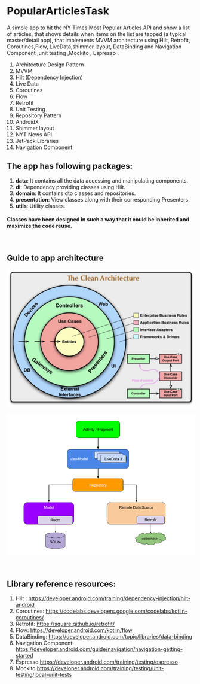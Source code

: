 # PopularArticlesTask

A simple app to hit the NY Times Most Popular Articles API and show a list of articles, that shows details when items on the list are tapped
(a typical master/detail app), that implements MVVM architecture using Hilt, Retrofit, Coroutines,Flow, LiveData,shimmer layout,
DataBinding and Navigation Component ,unit testing ,Mockito , Espresso .

 1. Architecture Design Pattern
 2. MVVM
 2. Hilt (Dependency Injection)
 3. Live Data
 4. Coroutines
 5. Flow
 5. Retrofit
 6. Unit Testing
 7. Repository Pattern
 8. AndroidX
 9. Shimmer layout
 10. NYT News API
 11. JetPack Libraries
 12. Navigation Component

## The app has following packages:
1. **data**: It contains all the data accessing and manipulating components.
2. **di**: Dependency providing classes using Hilt.
3. **domain**: It contains dto classes and repositories.
4. **presentation**: View classes along with their corresponding Presenters.
5. **utils**: Utility classes.
#### Classes have been designed in such a way that it could be inherited and maximize the code reuse.
<br>


## Guide to app architecture
<p align="center">
    <img src="clean_architecture_bob.png"/>
</p>

<p align="center">
    <img src="architecture.png"/>
</p>

<br>

## Library reference resources:
1. Hilt : https://developer.android.com/training/dependency-injection/hilt-android
2. Coroutines: https://codelabs.developers.google.com/codelabs/kotlin-coroutines/
3. Retrofit: https://square.github.io/retrofit/
4. Flow: https://developer.android.com/kotlin/flow
5. DataBinding: https://developer.android.com/topic/libraries/data-binding
6. Navigation Component: https://developer.android.com/guide/navigation/navigation-getting-started
7. Espresso https://developer.android.com/training/testing/espresso
8. Mockito https://developer.android.com/training/testing/unit-testing/local-unit-tests
<br>


